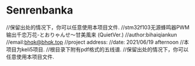 # Senrenbanka
//保留出处的情况下，你可以任意使用本项目文件.
//stm32f103无源蜂鸣器PWM输出千恋万花-とおりゃんせ～甘美風来 (QuietVer.)
//author:bihaiqiankun
//email:bhqk@bhqk.top
//project address:
//date: 2021/06/19 afternoon
//本项目为keli5项目.
//根目录下附有pdf格式的五线谱.
//保留出处的情况下，你可以任意使用本项目文件.

